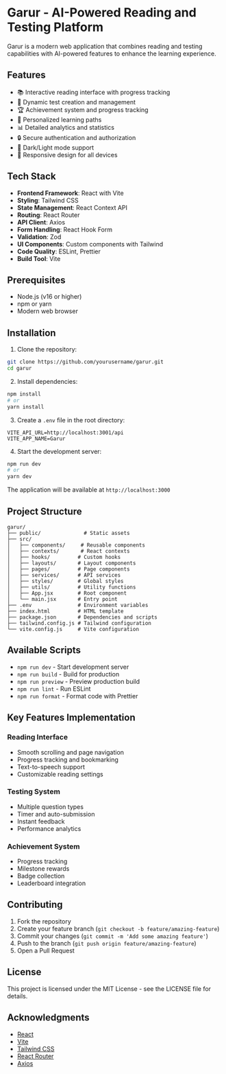# Garur - AI-Powered Reading and Testing Platform

Garur is a modern web application that combines reading and testing capabilities with AI-powered features to enhance the learning experience.

## Features

- 📚 Interactive reading interface with progress tracking
- 🧪 Dynamic test creation and management
- 🏆 Achievement system and progress tracking
- 🎯 Personalized learning paths
- 📊 Detailed analytics and statistics
- 🔒 Secure authentication and authorization
- 🌙 Dark/Light mode support
- 📱 Responsive design for all devices

## Tech Stack

- **Frontend Framework**: React with Vite
- **Styling**: Tailwind CSS
- **State Management**: React Context API
- **Routing**: React Router
- **API Client**: Axios
- **Form Handling**: React Hook Form
- **Validation**: Zod
- **UI Components**: Custom components with Tailwind
- **Code Quality**: ESLint, Prettier
- **Build Tool**: Vite

## Prerequisites

- Node.js (v16 or higher)
- npm or yarn
- Modern web browser

## Installation

1. Clone the repository:
```bash
git clone https://github.com/yourusername/garur.git
cd garur
```

2. Install dependencies:
```bash
npm install
# or
yarn install
```

3. Create a `.env` file in the root directory:
```env
VITE_API_URL=http://localhost:3001/api
VITE_APP_NAME=Garur
```

4. Start the development server:
```bash
npm run dev
# or
yarn dev
```

The application will be available at `http://localhost:3000`

## Project Structure

```
garur/
├── public/              # Static assets
├── src/
│   ├── components/     # Reusable components
│   ├── contexts/       # React contexts
│   ├── hooks/         # Custom hooks
│   ├── layouts/       # Layout components
│   ├── pages/         # Page components
│   ├── services/      # API services
│   ├── styles/        # Global styles
│   ├── utils/         # Utility functions
│   ├── App.jsx        # Root component
│   └── main.jsx       # Entry point
├── .env               # Environment variables
├── index.html         # HTML template
├── package.json       # Dependencies and scripts
├── tailwind.config.js # Tailwind configuration
└── vite.config.js     # Vite configuration
```

## Available Scripts

- `npm run dev` - Start development server
- `npm run build` - Build for production
- `npm run preview` - Preview production build
- `npm run lint` - Run ESLint
- `npm run format` - Format code with Prettier

## Key Features Implementation

### Reading Interface
- Smooth scrolling and page navigation
- Progress tracking and bookmarking
- Text-to-speech support
- Customizable reading settings

### Testing System
- Multiple question types
- Timer and auto-submission
- Instant feedback
- Performance analytics

### Achievement System
- Progress tracking
- Milestone rewards
- Badge collection
- Leaderboard integration

## Contributing

1. Fork the repository
2. Create your feature branch (`git checkout -b feature/amazing-feature`)
3. Commit your changes (`git commit -m 'Add some amazing feature'`)
4. Push to the branch (`git push origin feature/amazing-feature`)
5. Open a Pull Request

## License

This project is licensed under the MIT License - see the LICENSE file for details.

## Acknowledgments

- [React](https://reactjs.org/)
- [Vite](https://vitejs.dev/)
- [Tailwind CSS](https://tailwindcss.com/)
- [React Router](https://reactrouter.com/)
- [Axios](https://axios-http.com/)
